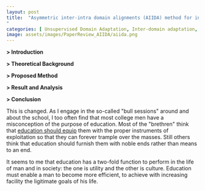 ```yaml
---
layout: post
title:  "Asymmetric inter-intra domain alignments (AIIDA) method for intelligent fault diagnosis of rotating machinery
"
categories: [ Unsupervised Domain Adaptation, Inter-domain adaptation, Intra-domain adaptation ]
image: assets/images/PaperReview_AIIDA/aiida.png
---
```


**> Introduction**

**> Theoretical Background**

**> Proposed Method**

**> Result and Analysis**

**> Conclusion**


This is changed. As I engage in the so-called "bull sessions" around and about the school, I too often find that most college men have a misconception of the purpose of education. Most of the "brethren" think that <a href="#">education should equip</a> them with the proper instruments of exploitation so that they can forever trample over the masses. Still others think that education should furnish them with noble ends rather than means to an end.

It seems to me that education has a two-fold function to perform in the life of man and in society: the one is utility and the other is culture. Education must enable a man to become more efficient, to achieve with increasing facility the ligitimate goals of his life.